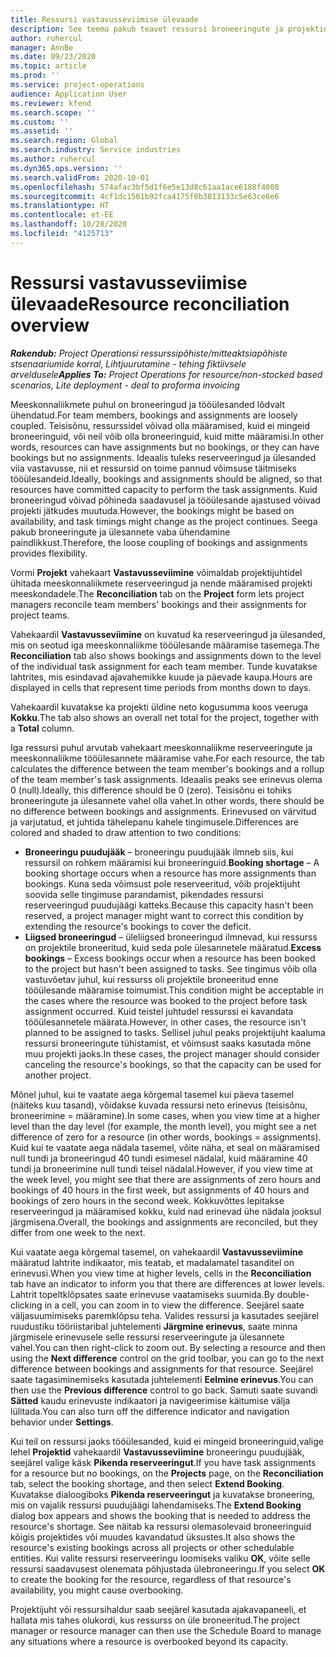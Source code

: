 ```yaml
---
title: Ressursi vastavusseviimise ülevaade
description: See teema pakub teavet ressursi broneeringute ja projektide määramise sobimise tagamise kohta.
author: ruhercul
manager: AnnBe
ms.date: 09/23/2020
ms.topic: article
ms.prod: ''
ms.service: project-operations
audience: Application User
ms.reviewer: kfend
ms.search.scope: ''
ms.custom: ''
ms.assetid: ''
ms.search.region: Global
ms.search.industry: Service industries
ms.author: ruhercul
ms.dyn365.ops.version: ''
ms.search.validFrom: 2020-10-01
ms.openlocfilehash: 574afac3bf5d1f6e5e13d8c61aa1ace6188f4008
ms.sourcegitcommit: 4cf1dc1561b92fca4175f0b3813133c5e63ce8e6
ms.translationtype: HT
ms.contentlocale: et-EE
ms.lasthandoff: 10/28/2020
ms.locfileid: "4125713"
---
```

# <a name="resource-reconciliation-overview"></a><span data-ttu-id="c42a2-103">Ressursi vastavusseviimise ülevaade</span><span class="sxs-lookup"><span data-stu-id="c42a2-103">Resource reconciliation overview</span></span>

<span data-ttu-id="c42a2-104">_**Rakendub:** Project Operationsi ressurssipõhiste/mitteaktsiapõhiste stsenaariumide korral,  Lihtjuurutamine - tehing fiktiivsele arveldusele_</span><span class="sxs-lookup"><span data-stu-id="c42a2-104">_**Applies To:** Project Operations for resource/non-stocked based scenarios, Lite deployment - deal to proforma invoicing_</span></span>

<span data-ttu-id="c42a2-105">Meeskonnaliikmete puhul on broneeringud ja tööülesanded lõdvalt ühendatud.</span><span class="sxs-lookup"><span data-stu-id="c42a2-105">For team members, bookings and assignments are loosely coupled.</span></span> <span data-ttu-id="c42a2-106">Teisisõnu, ressurssidel võivad olla määramised, kuid ei mingeid broneeringuid, või neil võib olla broneeringuid, kuid mitte määramisi.</span><span class="sxs-lookup"><span data-stu-id="c42a2-106">In other words, resources can have assignments but no bookings, or they can have bookings but no assignments.</span></span> <span data-ttu-id="c42a2-107">Ideaalis tuleks reserveeringud ja ülesanded viia vastavusse, nii et ressursid on toime pannud võimsuse täitmiseks tööülesandeid.</span><span class="sxs-lookup"><span data-stu-id="c42a2-107">Ideally, bookings and assignments should be aligned, so that resources have committed capacity to perform the task assignments.</span></span> <span data-ttu-id="c42a2-108">Kuid broneeringud võivad põhineda saadavusel ja tööülesande ajastused võivad projekti jätkudes muutuda.</span><span class="sxs-lookup"><span data-stu-id="c42a2-108">However, the bookings might be based on availability, and task timings might change as the project continues.</span></span> <span data-ttu-id="c42a2-109">Seega pakub broneeringute ja ülesannete vaba ühendamine paindlikkust.</span><span class="sxs-lookup"><span data-stu-id="c42a2-109">Therefore, the loose coupling of bookings and assignments provides flexibility.</span></span>

<span data-ttu-id="c42a2-110">Vormi **Projekt** vahekaart **Vastavusseviimine** võimaldab projektijuhtidel ühitada meeskonnaliikmete reserveeringud ja nende määramised projekti meeskondadele.</span><span class="sxs-lookup"><span data-stu-id="c42a2-110">The **Reconciliation** tab on the **Project** form lets project managers reconcile team members' bookings and their assignments for project teams.</span></span>

<span data-ttu-id="c42a2-111">Vahekaardil **Vastavusseviimine** on kuvatud ka reserveeringud ja ülesanded, mis on seotud iga meeskonnaliikme tööülesande määramise tasemega.</span><span class="sxs-lookup"><span data-stu-id="c42a2-111">The **Reconciliation** tab also shows bookings and assignments down to the level of the individual task assignment for each team member.</span></span> <span data-ttu-id="c42a2-112">Tunde kuvatakse lahtrites, mis esindavad ajavahemikke kuude ja päevade kaupa.</span><span class="sxs-lookup"><span data-stu-id="c42a2-112">Hours are displayed in cells that represent time periods from months down to days.</span></span>

<span data-ttu-id="c42a2-113">Vahekaardil kuvatakse ka projekti üldine neto kogusumma koos veeruga **Kokku**.</span><span class="sxs-lookup"><span data-stu-id="c42a2-113">The tab also shows an overall net total for the project, together with a **Total** column.</span></span>

<span data-ttu-id="c42a2-114">Iga ressursi puhul arvutab vahekaart meeskonnaliikme reserveeringute ja meeskonnaliikme tööülesannete määramise vahe.</span><span class="sxs-lookup"><span data-stu-id="c42a2-114">For each resource, the tab calculates the difference between the team member's bookings and a rollup of the team member's task assignments.</span></span> <span data-ttu-id="c42a2-115">Ideaalis peaks see erinevus olema 0 (null).</span><span class="sxs-lookup"><span data-stu-id="c42a2-115">Ideally, this difference should be 0 (zero).</span></span> <span data-ttu-id="c42a2-116">Teisisõnu ei tohiks broneeringute ja ülesannete vahel olla vahet.</span><span class="sxs-lookup"><span data-stu-id="c42a2-116">In other words, there should be no difference between bookings and assignments.</span></span> <span data-ttu-id="c42a2-117">Erinevused on värvitud ja varjutatud, et juhtida tähelepanu kahele tingimusele.</span><span class="sxs-lookup"><span data-stu-id="c42a2-117">Differences are colored and shaded to draw attention to two conditions:</span></span>

- <span data-ttu-id="c42a2-118">**Broneeringu puudujääk** – broneeringu puudujääk ilmneb siis, kui ressursil on rohkem määramisi kui broneeringuid.</span><span class="sxs-lookup"><span data-stu-id="c42a2-118">**Booking shortage** – A booking shortage occurs when a resource has more assignments than bookings.</span></span> <span data-ttu-id="c42a2-119">Kuna seda võimsust pole reserveeritud, võib projektijuht soovida selle tingimuse parandamist, pikendades ressursi reserveeringud puudujäägi katteks.</span><span class="sxs-lookup"><span data-stu-id="c42a2-119">Because this capacity hasn't been reserved, a project manager might want to correct this condition by extending the resource's bookings to cover the deficit.</span></span>
- <span data-ttu-id="c42a2-120">**Liigsed broneeringud** – üleliigsed broneeringud ilmnevad, kui ressurss on projektile broneeritud, kuid seda pole ülesannetele määratud.</span><span class="sxs-lookup"><span data-stu-id="c42a2-120">**Excess bookings** – Excess bookings occur when a resource has been booked to the project but hasn't been assigned to tasks.</span></span> <span data-ttu-id="c42a2-121">See tingimus võib olla vastuvõetav juhul, kui ressurss oli projektile broneeritud enne tööülesande määramise toimumist.</span><span class="sxs-lookup"><span data-stu-id="c42a2-121">This condition might be acceptable in the cases where the resource was booked to the project before task assignment occurred.</span></span> <span data-ttu-id="c42a2-122">Kuid teistel juhtudel ressurssi ei kavandata tööülesannetele määrata.</span><span class="sxs-lookup"><span data-stu-id="c42a2-122">However, in other cases, the resource isn't planned to be assigned to tasks.</span></span> <span data-ttu-id="c42a2-123">Sellisel juhul peaks projektijuht kaaluma ressursi broneeringute tühistamist, et võimsust saaks kasutada mõne muu projekti jaoks.</span><span class="sxs-lookup"><span data-stu-id="c42a2-123">In these cases, the project manager should consider canceling the resource's bookings, so that the capacity can be used for another project.</span></span>

<span data-ttu-id="c42a2-124">Mõnel juhul, kui te vaatate aega kõrgemal tasemel kui päeva tasemel (näiteks kuu tasand), võidakse kuvada ressursi neto erinevus (teisisõnu, broneerimine = määramine).</span><span class="sxs-lookup"><span data-stu-id="c42a2-124">In some cases, when you view time at a higher level than the day level (for example, the month level), you might see a net difference of zero for a resource (in other words, bookings = assignments).</span></span> <span data-ttu-id="c42a2-125">Kuid kui te vaatate aega nädala tasemel, võite näha, et seal on määramised null tundi ja broneeringud 40 tundi esimesel nädalal, kuid määramine 40 tundi ja broneerimine null tundi teisel nädalal.</span><span class="sxs-lookup"><span data-stu-id="c42a2-125">However, if you view time at the week level, you might see that there are assignments of zero hours and bookings of 40 hours in the first week, but assignments of 40 hours and bookings of zero hours in the second week.</span></span> <span data-ttu-id="c42a2-126">Kokkuvõttes lepitakse reserveeringud ja määramised kokku, kuid nad erinevad ühe nädala jooksul järgmisena.</span><span class="sxs-lookup"><span data-stu-id="c42a2-126">Overall, the bookings and assignments are reconciled, but they differ from one week to the next.</span></span>

<span data-ttu-id="c42a2-127">Kui vaatate aega kõrgemal tasemel, on vahekaardil **Vastavusseviimine** määratud lahtrite indikaator, mis teatab, et madalamatel tasanditel on erinevusi.</span><span class="sxs-lookup"><span data-stu-id="c42a2-127">When you view time at higher levels, cells in the **Reconciliation** tab have an indicator to inform you that there are differences at lower levels.</span></span> <span data-ttu-id="c42a2-128">Lahtrit topeltklõpsates saate erinevuse vaatamiseks suumida.</span><span class="sxs-lookup"><span data-stu-id="c42a2-128">By double-clicking in a cell, you can zoom in to view the difference.</span></span> <span data-ttu-id="c42a2-129">Seejärel saate väljasuumimiseks paremklõpsu teha. Valides ressursi ja kasutades seejärel ruudustiku tööriistaribal juhtelementi **Järgmine erinevus**, saate minna järgmisele erinevusele selle ressursi reserveeringute ja ülesannete vahel.</span><span class="sxs-lookup"><span data-stu-id="c42a2-129">You can then right-click to zoom out. By selecting a resource and then using the **Next difference** control on the grid toolbar, you can go to the next difference between bookings and assignments for that resource.</span></span> <span data-ttu-id="c42a2-130">Seejärel saate tagasiminemiseks kasutada juhtelementi **Eelmine erinevus**.</span><span class="sxs-lookup"><span data-stu-id="c42a2-130">You can then use the **Previous difference** control to go back.</span></span> <span data-ttu-id="c42a2-131">Samuti saate suvandi **Sätted** kaudu erinevuste indikaatori ja navigeerimise käitumise välja lülitada.</span><span class="sxs-lookup"><span data-stu-id="c42a2-131">You can also turn off the difference indicator and navigation behavior under **Settings**.</span></span>


<span data-ttu-id="c42a2-132">Kui teil on ressursi jaoks tööülesanded, kuid ei mingeid broneeringuid,valige lehel **Projektid** vahekaardil **Vastavusseviimine** broneeringu puudujääk, seejärel valige käsk **Pikenda reserveeringut**.</span><span class="sxs-lookup"><span data-stu-id="c42a2-132">If you have task assignments for a resource but no bookings, on the **Projects** page, on the **Reconciliation** tab, select the booking shortage, and then select **Extend Booking**.</span></span> <span data-ttu-id="c42a2-133">Kuvatakse dialoogiboks **Pikenda reserveeringut** ja kuvatakse broneering, mis on vajalik ressursi puudujäägi lahendamiseks.</span><span class="sxs-lookup"><span data-stu-id="c42a2-133">The **Extend Booking** dialog box appears and shows the booking that is needed to address the resource's shortage.</span></span> <span data-ttu-id="c42a2-134">See näitab ka ressursi olemasolevaid broneeringuid kõigis projektides või muudes kavandatud üksustes.</span><span class="sxs-lookup"><span data-stu-id="c42a2-134">It also shows the resource's existing bookings across all projects or other schedulable entities.</span></span> <span data-ttu-id="c42a2-135">Kui valite ressursi reserveeringu loomiseks valiku **OK**, võite selle ressursi saadavusest olenemata põhjustada ülebroneeringu.</span><span class="sxs-lookup"><span data-stu-id="c42a2-135">If you select **OK** to create the booking for the resource, regardless of that resource's availability, you might cause overbooking.</span></span>

<span data-ttu-id="c42a2-136">Projektijuht või ressursihaldur saab seejärel kasutada ajakavapaneeli, et hallata mis tahes olukordi, kus ressurss on üle broneeritud.</span><span class="sxs-lookup"><span data-stu-id="c42a2-136">The project manager or resource manager can then use the Schedule Board to manage any situations where a resource is overbooked beyond its capacity.</span></span>

